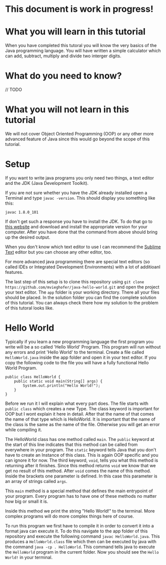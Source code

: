 # This document is work in progress!

# What you will learn in this tutorial
When you have completed this tutoral you will know the very basics of the Java programming language. You will have written a simple calculator which can add, subtract, multiply and divide two interger digits. 

# What do you need to know?
// TODO

# What you will not learn in this tutorial
We will not cover Object Oriented Programming (OOP) or any other more advanced feature of Java since this would go beyond the scope of this tutorial.

# Setup
If you want to write java programs you only need two things, a text editor and the JDK (Java Development Toolkit). 

If you are not sure whether you have the JDK already installed open a Terminal and type `javac -version`. This should display you something like this: 

```
javac 1.8.0_101
```

If don't get such a response you have to install the JDK. To do that go to [this website](http://www.oracle.com/technetwork/java/javase/downloads/jdk8-downloads-2133151.html) and download and install the appropriate version for your computer. After you have done that the command from above should bring up the desired output.

When you don't know which text editor to use I can recommend the [Sublime Text](https://www.sublimetext.com/) editor but you can choose any other editor, too.


For more advanced java programming there are special text editors (so called IDEs or Integrated Development Environments) with a lot of additioanl features.

The last step of this setup is to clone this repository using `git clone https://github.com/mvieghofer/java-hello-world.git` and open the project your text editor. The `app` folder is your working directory. There all your files should be placed. In the solution folder you can find the complete solution of this tutorial. You can always check there how my solution to the problem of this tutoral looks like.


# Hello World
Typically if you learn a new programming language the first program you write will be a so called 'Hello World' Program. This program will run without any errors and print 'Hello World' to the terminal. Create a file called `HelloWorld.java` inside the app folder and open it in your text editor. If you copy the following code to the file you will have a fully functional Hello World Program.

```
public class HelloWorld {
    public static void main(String[] args) {
        System.out.println("Hello World!");
    }
}
``` 

Before we run it I will explain what every part does. The file starts with `public class` which creates a new Type. The class keyword is important for OOP but I wont explain it here in detail. After that the name of that comes the name of that type which is HelloWorld. It is important that the name of the class is the same as the name of the file. Otherwise you will get an error while compiling it.

The HelloWorld class has one method called `main`. The `public` keyword at the start of this line indicates that this method can be called from everywhere in your program. The `static` keyword tells Java that you don't have to create an Instance of this class. This is again OOP specific and you can ignore it for now. The third keyword, `void`, tells you what this method is returning after it finishes. Since this method returns `void` we know that we get no result of this method. After `void` comes the name of this method. Inside the brackets one parameter is defined. In this case this parameter is an array of strings called `args`. 

This `main` method is a special method that defines the main entrypoint of your program. Every program has to have one of these methods no matter how big or small it is.

Inside this method we print the string "Hello World!" to the terminal. More complex programs will do more complex things here of course.

To run this program we first have to compile it in order to convert it into a format java can execute it. To do this navigate to the app folder of this repository and execute the following command `javac HelloWorld.java`. This produces a `HelloWorld.class` file which then can be executed by java with the command `java -cp . HelloWorld`. This command tells java to execute the `HelloWorld` program in the current folder. Now you should see the `Hello World!` in your terminal.
